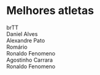 # Melhores atletas
brTT <br />
Daniel Alves  <br />
Alexandre Pato <br />
Romário <br />
Ronaldo Fenomeno <br />
Agostinho Carrara<br />
Ronaldo Fenomeno<br />
